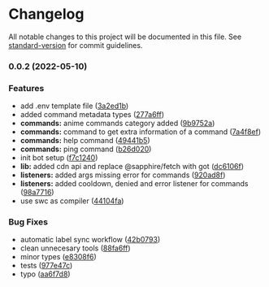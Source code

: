 # Changelog

All notable changes to this project will be documented in this file. See [standard-version](https://github.com/conventional-changelog/standard-version) for commit guidelines.

### 0.0.2 (2022-05-10)

### Features

-   add .env template file ([3a2ed1b](https://github.com/sapphiredev/sapphire-template/commit/3a2ed1b5bca9ccec2951183c6e34b6be435792d9))
-   added command metadata types ([277a6ff](https://github.com/sapphiredev/sapphire-template/commit/277a6ffcec55126996e1e70ec99af3e1421a6dcd))
-   **commands:** anime commands category added ([9b9752a](https://github.com/sapphiredev/sapphire-template/commit/9b9752a969313d0997e3f71b6643f52757ae0b24))
-   **commands:** command to get extra information of a command ([7a4f8ef](https://github.com/sapphiredev/sapphire-template/commit/7a4f8efb140ca90b09bb215762e5b8ad97c5c4bf))
-   **commands:** help command ([49441b5](https://github.com/sapphiredev/sapphire-template/commit/49441b558e2759811dda8b170ec606a754a388fc))
-   **commands:** ping command ([b26d020](https://github.com/sapphiredev/sapphire-template/commit/b26d02005565bc66060cd19be3c10f00f7c81a60))
-   init bot setup ([f7c1240](https://github.com/sapphiredev/sapphire-template/commit/f7c124086d70ca62098cb066c14ba8baa4c78794))
-   **lib:** added cdn api and replace @sapphire/fetch with got ([dc6106f](https://github.com/sapphiredev/sapphire-template/commit/dc6106ff73e3ca0f08bc142803120249cb0022d3))
-   **listeners:** added args missing error for commands ([920ad8f](https://github.com/sapphiredev/sapphire-template/commit/920ad8f60a42c3ce2fadd0019763278f3f32cc3b))
-   **listeners:** added cooldown, denied and error listener for commands ([98a7716](https://github.com/sapphiredev/sapphire-template/commit/98a7716b3ad20ee7fc9dce636c568de917616641))
-   use swc as compiler ([44104fa](https://github.com/sapphiredev/sapphire-template/commit/44104fa6380b0015eff9ef7d0677d97ba5fee5ea))

### Bug Fixes

-   automatic label sync workflow ([42b0793](https://github.com/sapphiredev/sapphire-template/commit/42b0793e2cc79aea76c4670cfe90b17ae33a1d47))
-   clean unnecesary tools ([88fa6ff](https://github.com/sapphiredev/sapphire-template/commit/88fa6ffb597f58db43ee5d4785b8a00fa34d73d1))
-   minor types ([e8308f6](https://github.com/sapphiredev/sapphire-template/commit/e8308f6b4ec044d37120983f8193f36e9c8845a8))
-   tests ([977e47c](https://github.com/sapphiredev/sapphire-template/commit/977e47cb2a07c1a6e48c9c590d0afe3736244a31))
-   typo ([aa6f7d8](https://github.com/sapphiredev/sapphire-template/commit/aa6f7d8cede38dfd13a070b7733a949143cf7dd3))
